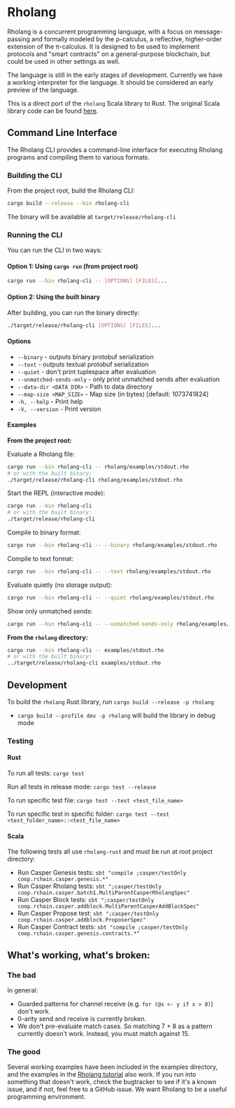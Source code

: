 # Rholang

Rholang is a concurrent programming language, with a focus on message-passing and formally modeled by the ρ-calculus, a reflective, higher-order extension of the π-calculus. It is designed to be used to implement protocols and "smart contracts" on a general-purpose blockchain, but could be used in other settings as well.

The language is still in the early stages of development. Currently we have a working interpreter for the language. It should be considered an early preview of the language.

This is a direct port of the `rholang` Scala library to Rust. The original Scala library code can be found [here](https://github.com/rchain/rchain/tree/dev/rholang).

## Command Line Interface

The Rholang CLI provides a command-line interface for executing Rholang programs and compiling them to various formats.

### Building the CLI

From the project root, build the Rholang CLI:

```bash
cargo build --release --bin rholang-cli
```

The binary will be available at `target/release/rholang-cli`

### Running the CLI

You can run the CLI in two ways:

#### Option 1: Using `cargo run` (from project root)

```bash
cargo run --bin rholang-cli -- [OPTIONS] [FILES]...
```

#### Option 2: Using the built binary

After building, you can run the binary directly:
```bash
./target/release/rholang-cli [OPTIONS] [FILES]...
```

#### Options

- `--binary` - outputs binary protobuf serialization
- `--text` - outputs textual protobuf serialization
- `--quiet` - don't print tuplespace after evaluation
- `--unmatched-sends-only` - only print unmatched sends after evaluation
- `--data-dir <DATA_DIR>` - Path to data directory
- `--map-size <MAP_SIZE>` - Map size (in bytes) [default: 1073741824]
- `-h, --help` - Print help
- `-V, --version` - Print version

#### Examples

**From the project root:**

Evaluate a Rholang file:
```bash
cargo run --bin rholang-cli -- rholang/examples/stdout.rho
# or with the built binary:
./target/release/rholang-cli rholang/examples/stdout.rho
```

Start the REPL (interactive mode):
```bash
cargo run --bin rholang-cli
# or with the built binary:
./target/release/rholang-cli
```

Compile to binary format:
```bash
cargo run --bin rholang-cli -- --binary rholang/examples/stdout.rho
```

Compile to text format:
```bash
cargo run --bin rholang-cli -- --text rholang/examples/stdout.rho
```

Evaluate quietly (no storage output):
```bash
cargo run --bin rholang-cli -- --quiet rholang/examples/stdout.rho
```

Show only unmatched sends:
```bash
cargo run --bin rholang-cli -- --unmatched-sends-only rholang/examples/stdout.rho
```

**From the `rholang` directory:**

```bash
cargo run --bin rholang-cli -- examples/stdout.rho
# or with the built binary:
../target/release/rholang-cli examples/stdout.rho
```

## Development

To build the `rholang` Rust library, run `cargo build --release -p rholang`
  - `cargo build --profile dev -p rholang` will build the library in debug mode

### Testing

#### Rust

To run all tests: `cargo test`

Run all tests in release mode: `cargo test --release`

To run specific test file: `cargo test --test <test_file_name>`

To run specific test in specific folder: `cargo test --test <test_folder_name>::<test_file_name>`

#### Scala

The following tests all use `rholang-rust` and must be run at root project directory:

- Run Casper Genesis tests: `sbt "compile ;casper/testOnly coop.rchain.casper.genesis.*"`
- Run Casper Rholang tests: `sbt ";casper/testOnly coop.rchain.casper.batch1.MultiParentCasperRholangSpec"`
- Run Casper Block tests: `sbt ";casper/testOnly coop.rchain.casper.addblock.MultiParentCasperAddBlockSpec"`
- Run Casper Propose test: `sbt ";casper/testOnly coop.rchain.casper.addblock.ProposerSpec"`
- Run Casper Contract tests: `sbt "compile ;casper/testOnly coop.rchain.casper.genesis.contracts.*"`

## What's working, what's broken:
### The bad
In general:
  * Guarded patterns for channel receive (e.g. `for (@x <- y if x > 0)`) don't work.
  * 0-arity send and receive is currently broken.
  * We don't pre-evaluate match cases. So matching 7 + 8 as a pattern currently doesn't work. Instead, you must match against 15.
### The good
Several working examples have been included in the examples directory, and the examples in the [Rholang tutorial](https://github.com/rchain/rchain/blob/dev/docs/rholang/rholangtut.md) also work. If you run into something that doesn't work, check the bugtracker to see if it's a known issue, and if not, feel free to a GitHub issue. We want Rholang to be a useful programming environment.
